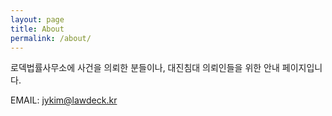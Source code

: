 ```yaml
---
layout: page
title: About
permalink: /about/
---
```


로덱법률사무소에 사건을 의뢰한 분들이나, 대진침대 의뢰인들을 위한 안내 페이지입니다.

EMAIL: [jykim@lawdeck.kr](mailto:jykim@lawdeck.kr)
